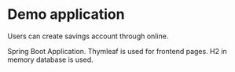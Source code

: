 Demo application
=======================

Users can create savings account through online.

Spring Boot Application.
Thymleaf is used for frontend pages.
H2 in memory database is used.
